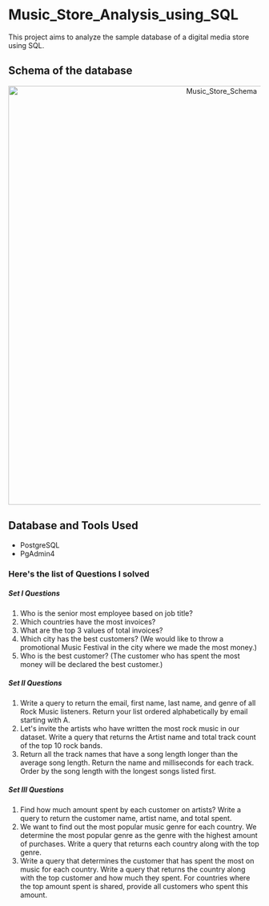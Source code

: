 # Music_Store_Analysis_using_SQL
This project aims to analyze the sample database of a digital media store using SQL.

## Schema of the database
<p align="center">
<img width="836" alt="Music_Store_Schema" src="https://github.com/user-attachments/assets/7e123289-24e7-4932-890f-e25f2058200f">
</p>

## Database and Tools Used
- PostgreSQL
- PgAdmin4

### Here's the list of Questions I solved
##### Set I Questions
1. Who is the senior most employee based on job title?
2. Which countries have the most invoices?
3. What are the top 3 values of total invoices?
4. Which city has the best customers? (We would like to throw a promotional Music Festival in the city where we made the most money.)
5. Who is the best customer? (The customer who has spent the most money will be declared the best customer.)

##### Set II Questions
1. Write a query to return the email, first name, last name, and genre of all Rock Music listeners. Return your list ordered alphabetically by email starting with A.
2. Let's invite the artists who have written the most rock music in our dataset. Write a query that returns the Artist name and total track count of the top 10 rock bands.
3. Return all the track names that have a song length longer than the average song length. Return the name and milliseconds for each track. Order by the song length with the longest songs listed first.

##### Set III Questions
1. Find how much amount spent by each customer on artists? Write a query to return the customer name, artist name, and total spent.
2. We want to find out the most popular music genre for each country. We determine the most popular genre as the genre with the highest amount of purchases. Write a query that returns each country along with the top genre.
3. Write a query that determines the customer that has spent the most on music for each country. Write a query that returns the country along with the top customer and how much they spent. For countries where the top amount spent is shared, provide all customers who spent this amount.









